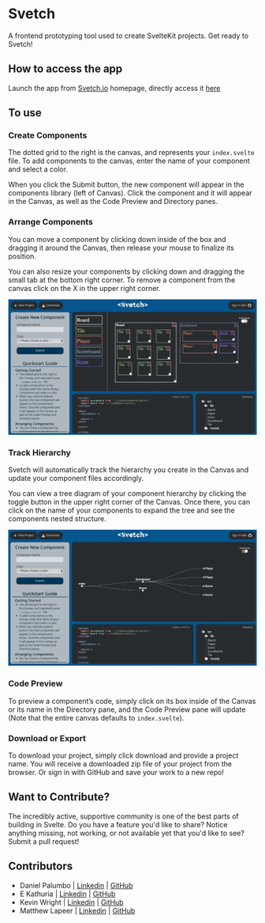 # Svetch
A frontend prototyping tool used to create SvelteKit projects. Get ready to Svetch! 

## How to access the app
Launch the app from [Svetch.io](https://www.svetch.io/) homepage, directly access it [here](https://app.svetch.io)

## To use
### Create Components
The dotted grid to the right is the canvas, and represents your `index.svelte` file.  To add components to the canvas, enter the name of your component and select a color.

When you click the Submit button, the new component will appear in the components library (left of Canvas). Click the component and it will appear in the Canvas, as well as the Code Preview and Directory panes.

### Arrange Components
You can move a component by clicking down inside of the box and dragging it around the Canvas, then release your mouse to finalize its position.

You can also resize your components by clicking down and dragging the small tab at the bottom right corner. To remove a component from the canvas click on the X in the upper right corner.

<img src="./static/canvas.png" alt="canvas for designing prototype"/>

### Track Hierarchy
Svetch will automatically track the hierarchy you create in the Canvas and update your component files accordingly.

You can view a tree diagram of your component hierarchy by clicking the toggle button in the upper right corner of the Canvas.  Once there, you can click on the name of your components to expand the tree and see the components nested structure.

<img src="./static/tree.png" alt="tree diagram representing the relationships between prototyped components"/>

### Code Preview
To preview a component’s code, simply click on its box inside of the Canvas or its name in the Directory pane, and the Code Preview pane will update (Note that the entire canvas defaults to `index.svelte`).  

### Download or Export
To download your project, simply click download and provide a project name. You will receive a downloaded zip file of your project from the browser. Or sign in with GitHub and save your work to a new repo!

## Want to Contribute?
The incredibly active, supportive community is one of the best parts of building in Svelte. Do you have a feature you'd like to share? Notice anything missing, not working, or not available yet that you'd like to see? Submit a pull request!

## Contributors 
- Daniel Palumbo | [Linkedin](https://www.linkedin.com/in/daniel-palumbo-735715137/) | [GitHub](https://github.com/DRPalumbo17)
- E Kathuria | [Linkedin](https://linkedin.com/in/ekathuria) | [GitHub](https://github.com/bozoputer)
- Kevin Wright | [Linkedin](http://www.linkedin.com/in/kwrightt/) | [GitHub](https://github.com/ktw33)
- Matthew Lapeer | [Linkedin](https://www.linkedin.com/in/matthew-lapeer) | [GitHub](https://github.com/matthewlapeer)
